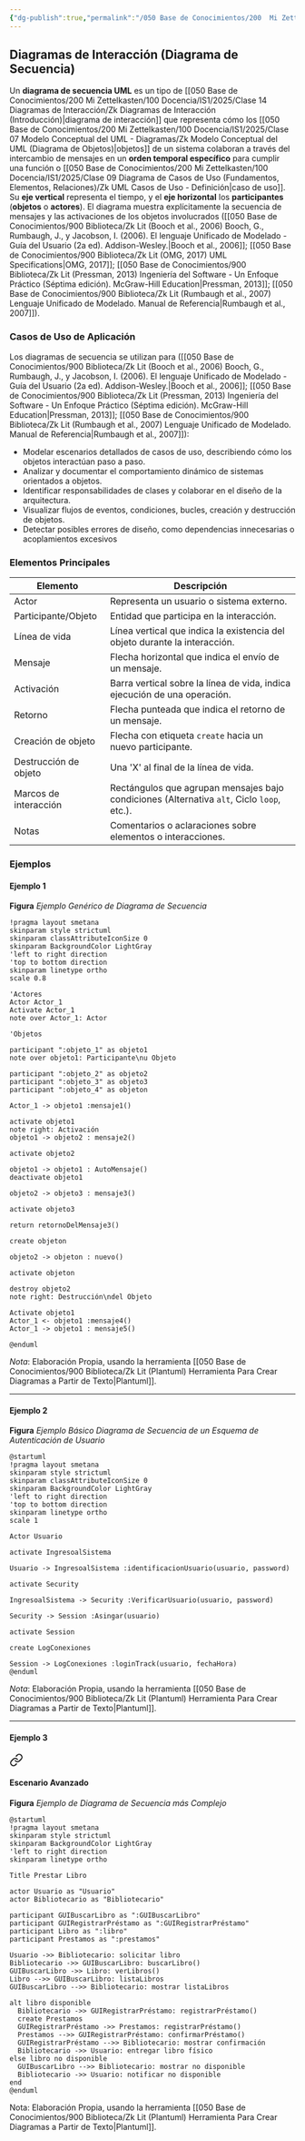 ```yaml
---
{"dg-publish":true,"permalink":"/050 Base de Conocimientos/200  Mi Zettelkasten/100 Docencia/IS1/2025/Clase 14 Diagramas de Interacción/Zk Diagramas de Interacción (Diagrama de Secuencia)/","tags":["digitalGarden"]}
---
```


## Diagramas de Interacción (Diagrama de Secuencia)

Un **diagrama de secuencia UML** es un tipo de [[050 Base de Conocimientos/200  Mi Zettelkasten/100 Docencia/IS1/2025/Clase 14 Diagramas de Interacción/Zk Diagramas de Interacción (Introducción)\|diagrama de interacción]] que representa cómo los [[050 Base de Conocimientos/200  Mi Zettelkasten/100 Docencia/IS1/2025/Clase 07 Modelo Conceptual del UML - Diagramas/Zk Modelo Conceptual del UML (Diagrama de Objetos)\|objetos]] de un sistema colaboran a través del intercambio de mensajes en un **orden temporal específico** para cumplir una función o [[050 Base de Conocimientos/200  Mi Zettelkasten/100 Docencia/IS1/2025/Clase 09 Diagrama de Casos de Uso (Fundamentos, Elementos, Relaciones)/Zk UML Casos de Uso - Definición\|caso de uso]]. Su **eje vertical** representa el tiempo, y el **eje horizontal** los **participantes** (**objetos** o **actores**). El diagrama muestra explícitamente la secuencia de mensajes y las activaciones de los objetos involucrados ([[050 Base de Conocimientos/900 Biblioteca/Zk Lit (Booch et al., 2006) Booch, G., Rumbaugh, J., y Jacobson, I. (2006). El lenguaje Unificado de Modelado - Guía del Usuario (2a ed). Addison-Wesley.\|Booch et al., 2006]]; [[050 Base de Conocimientos/900 Biblioteca/Zk Lit (OMG, 2017) UML Specifications\|OMG, 2017]]; [[050 Base de Conocimientos/900 Biblioteca/Zk Lit (Pressman, 2013) Ingeniería del Software - Un Enfoque Práctico (Séptima edición). McGraw-Hill Education\|Pressman, 2013]]; [[050 Base de Conocimientos/900 Biblioteca/Zk Lit (Rumbaugh et al., 2007) Lenguaje Unificado de Modelado. Manual de Referencia\|Rumbaugh et al., 2007]]).

### Casos de Uso de Aplicación

Los diagramas de secuencia se utilizan para ([[050 Base de Conocimientos/900 Biblioteca/Zk Lit (Booch et al., 2006) Booch, G., Rumbaugh, J., y Jacobson, I. (2006). El lenguaje Unificado de Modelado - Guía del Usuario (2a ed). Addison-Wesley.\|Booch et al., 2006]]; [[050 Base de Conocimientos/900 Biblioteca/Zk Lit (Pressman, 2013) Ingeniería del Software - Un Enfoque Práctico (Séptima edición). McGraw-Hill Education\|Pressman, 2013]]; [[050 Base de Conocimientos/900 Biblioteca/Zk Lit (Rumbaugh et al., 2007) Lenguaje Unificado de Modelado. Manual de Referencia\|Rumbaugh et al., 2007]]):

- Modelar escenarios detallados de casos de uso, describiendo cómo los objetos interactúan paso a paso.
- Analizar y documentar el comportamiento dinámico de sistemas orientados a objetos.
- Identificar responsabilidades de clases y colaborar en el diseño de la arquitectura.
- Visualizar flujos de eventos, condiciones, bucles, creación y destrucción de objetos.
- Detectar posibles errores de diseño, como dependencias innecesarias o acoplamientos excesivos

### Elementos Principales

| Elemento              | Descripción                                                                                |
| --------------------- | ------------------------------------------------------------------------------------------ |
| Actor                 | Representa un usuario o sistema externo.                                                   |
| Participante/Objeto   | Entidad que participa en la interacción.                                                   |
| Línea de vida         | Línea vertical que indica la existencia del objeto durante la interacción.                 |
| Mensaje               | Flecha horizontal que indica el envío de un mensaje.                                       |
| Activación            | Barra vertical sobre la línea de vida, indica ejecución de una operación.                  |
| Retorno               | Flecha punteada que indica el retorno de un mensaje.                                       |
| Creación de objeto    | Flecha con etiqueta `create` hacia un nuevo participante.                                  |
| Destrucción de objeto | Una 'X' al final de la línea de vida.                                                      |
| Marcos de interacción | Rectángulos que agrupan mensajes bajo condiciones (Alternativa `alt`, Ciclo `loop`, etc.). |
| Notas                 | Comentarios o aclaraciones sobre elementos o interacciones.                                |

### Ejemplos

#### Ejemplo 1
**Figura**
_Ejemplo Genérico de Diagrama de Secuencia_
```plantuml
!pragma layout smetana
skinparam style strictuml
skinparam classAttributeIconSize 0
skinparam BackgroundColor LightGray
'left to right direction
'top to bottom direction
skinparam linetype ortho
scale 0.8

'Actores
Actor Actor_1
Activate Actor_1
note over Actor_1: Actor

'Objetos

participant ":objeto_1" as objeto1
note over objeto1: Participante\nu Objeto

participant ":objeto_2" as objeto2
participant ":objeto_3" as objeto3
participant ":objeto_4" as objeton

Actor_1 -> objeto1 :mensaje1()

activate objeto1
note right: Activación
objeto1 -> objeto2 : mensaje2()

activate objeto2

objeto1 -> objeto1 : AutoMensaje()
deactivate objeto1

objeto2 -> objeto3 : mensaje3()

activate objeto3

return retornoDelMensaje3()

create objeton

objeto2 -> objeton : nuevo()

activate objeton

destroy objeto2
note right: Destrucción\ndel Objeto

Activate objeto1
Actor_1 <- objeto1 :mensaje4()
Actor_1 -> objeto1 : mensaje5()

@enduml
```
_Nota_: Elaboración Propia, usando la herramienta [[050 Base de Conocimientos/900 Biblioteca/Zk Lit (Plantuml) Herramienta Para Crear Diagramas a Partir de Texto\|Plantuml]].

---
#### Ejemplo 2
**Figura**
_Ejemplo Básico Diagrama de Secuencia de un Esquema de Autenticación de Usuario_
```plantuml
@startuml
!pragma layout smetana
skinparam style strictuml
skinparam classAttributeIconSize 0
skinparam BackgroundColor LightGray
'left to right direction
'top to bottom direction
skinparam linetype ortho
scale 1

Actor Usuario

activate IngresoalSistema

Usuario -> IngresoalSistema :identificacionUsuario(usuario, password)

activate Security

IngresoalSistema -> Security :VerificarUsuario(usuario, password)

Security -> Session :Asingar(usuario)

activate Session

create LogConexiones

Session -> LogConexiones :loginTrack(usuario, fechaHora)
@enduml
```
_Nota_: Elaboración Propia, usando la herramienta [[050 Base de Conocimientos/900 Biblioteca/Zk Lit (Plantuml) Herramienta Para Crear Diagramas a Partir de Texto\|Plantuml]].

---
#### Ejemplo 3

<div class="transclusion internal-embed is-loaded"><a class="markdown-embed-link" href="/050 Base de Conocimientos/200  Mi Zettelkasten/100 Docencia/IS1/2025/Clase 07 Modelo Conceptual del UML - Diagramas/Zk Modelo Conceptual del UML (Diagrama de Secuencia)/#escenario-avanzado" aria-label="Open link"><svg xmlns="http://www.w3.org/2000/svg" width="24" height="24" viewBox="0 0 24 24" fill="none" stroke="currentColor" stroke-width="2" stroke-linecap="round" stroke-linejoin="round" class="svg-icon lucide-link"><path d="M10 13a5 5 0 0 0 7.54.54l3-3a5 5 0 0 0-7.07-7.07l-1.72 1.71"></path><path d="M14 11a5 5 0 0 0-7.54-.54l-3 3a5 5 0 0 0 7.07 7.07l1.71-1.71"></path></svg></a><div class="markdown-embed">



#### Escenario Avanzado
**Figura**
_Ejemplo de Diagrama de Secuencia más Complejo_
```plantuml
@startuml
!pragma layout smetana
skinparam style strictuml
skinparam BackgroundColor LightGray
'left to right direction
skinparam linetype ortho

Title Prestar Libro

actor Usuario as "Usuario"
actor Bibliotecario as "Bibliotecario"

participant GUIBuscarLibro as ":GUIBuscarLibro"
participant GUIRegistrarPréstamo as ":GUIRegistrarPréstamo"
participant Libro as ":libro"
participant Prestamos as ":prestamos"

Usuario ->> Bibliotecario: solicitar libro
Bibliotecario ->> GUIBuscarLibro: buscarLibro()
GUIBuscarLibro ->> Libro: verLibros()
Libro -->> GUIBuscarLibro: listaLibros
GUIBuscarLibro -->> Bibliotecario: mostrar listaLibros

alt libro disponible
  Bibliotecario ->> GUIRegistrarPréstamo: registrarPréstamo()
  create Prestamos
  GUIRegistrarPréstamo ->> Prestamos: registrarPréstamo()
  Prestamos -->> GUIRegistrarPréstamo: confirmarPréstamo()
  GUIRegistrarPréstamo -->> Bibliotecario: mostrar confirmación
  Bibliotecario ->> Usuario: entregar libro físico
else libro no disponible
  GUIBuscarLibro -->> Bibliotecario: mostrar no disponible
  Bibliotecario ->> Usuario: notificar no disponible
end
@enduml
```


</div></div>

Nota: Elaboración Propia, usando la herramienta [[050 Base de Conocimientos/900 Biblioteca/Zk Lit (Plantuml) Herramienta Para Crear Diagramas a Partir de Texto\|Plantuml]].
